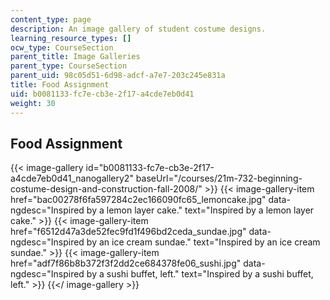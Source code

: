 ```yaml
---
content_type: page
description: An image gallery of student costume designs.
learning_resource_types: []
ocw_type: CourseSection
parent_title: Image Galleries
parent_type: CourseSection
parent_uid: 98c05d51-6d98-adcf-a7e7-203c245e831a
title: Food Assignment
uid: b0081133-fc7e-cb3e-2f17-a4cde7eb0d41
weight: 30
---
```

Food Assignment
---------------
{{< image-gallery id="b0081133-fc7e-cb3e-2f17-a4cde7eb0d41_nanogallery2" baseUrl="/courses/21m-732-beginning-costume-design-and-construction-fall-2008/" >}}
{{< image-gallery-item href="bac00278f6fa597284c2ec166090fc65_lemoncake.jpg" data-ngdesc="Inspired by a lemon layer cake." text="Inspired by a lemon layer cake." >}}
{{< image-gallery-item href="f6512d47a3de52fec9fd1f496bd2ceda_sundae.jpg" data-ngdesc="Inspired by an ice cream sundae." text="Inspired by an ice cream sundae." >}}
{{< image-gallery-item href="adf7f86b8b372f3f2dd2ce684378fe06_sushi.jpg" data-ngdesc="Inspired by a sushi buffet, left." text="Inspired by a sushi buffet, left." >}}
{{</ image-gallery >}}